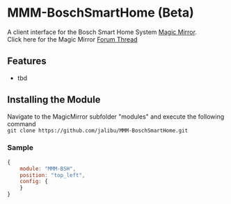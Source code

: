# MMM-BoschSmartHome (Beta)
A client interface for the Bosch Smart Home System [Magic Mirror](https://magicmirror.builders/).  
Click here for the Magic Mirror [Forum Thread](https://forum.magicmirror.builders/topic/14347/mmm-bsh-bosch-smart-home/)


## Features
- tbd

## Installing the Module
Navigate to the MagicMirror subfolder "modules" and execute the following command  
`git clone https://github.com/jalibu/MMM-BoschSmartHome.git`

### Sample
```javascript
{
	module: "MMM-BSH",
	position: "top_left",
	config: {
	}
}
```
